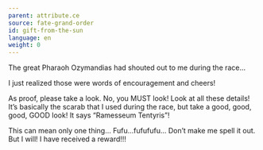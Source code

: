 ```yaml
---
parent: attribute.ce
source: fate-grand-order
id: gift-from-the-sun
language: en
weight: 0
---
```


The great Pharaoh Ozymandias had shouted out to me during the race…

I just realized those were words of encouragement and cheers!

As proof, please take a look. No, you MUST look!
Look at all these details!
It’s basically the scarab that I used during the race, but take a good, good, good, GOOD look! It says “Ramesseum Tentyris”!

This can mean only one thing…
Fufu…fufufufu… Don’t make me spell it out.
But I will!
I have received a reward!!!

